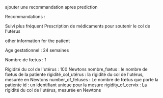 ajouter une recommandation apres prediction 

Recommandations :

Suivi plus fréquent
Prescription de médicaments pour soutenir le col de l'utérus




other information for the patient 


Age gestationnel : 24 semaines

Nombre de fœtus : 1

Rigidité du col de l'utérus : 100 Newtons
nombre_fœtus : le nombre de fœtus de la patiente
rigidité_col_utérus : la rigidité du col de l'utérus, mesurée en Newtons
number_of_fetuses : Le nombre de fœtus que porte la patiente
id : un identifiant unique pour la mesure
rigidity_of_cervix : La rigidité du col de l'utérus, mesurée en Newtons
